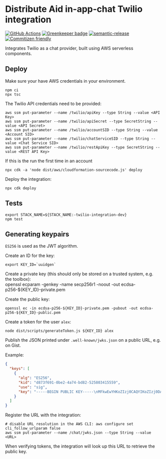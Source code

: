 # Distribute Aid in-app-chat Twilio integration

[![GitHub Actions](https://github.com/distributeaid/twilio-integration/workflows/Test%20and%20Release/badge.svg)](https://github.com/distributeaid/twilio-integration/actions)
[![Greenkeeper badge](https://badges.greenkeeper.io/distributeaid/twilio-integration.svg)](https://greenkeeper.io/)
[![semantic-release](https://img.shields.io/badge/%20%20%F0%9F%93%A6%F0%9F%9A%80-semantic--release-e10079.svg)](https://github.com/semantic-release/semantic-release)
[![Commitizen friendly](https://img.shields.io/badge/commitizen-friendly-brightgreen.svg)](http://commitizen.github.io/cz-cli/)

Integrates Twilio as a chat provider, built using AWS serverless components.

## Deploy

Make sure your have AWS credentials in your environment.

    npm ci
    npx tsc

The Twilio API credentials need to be provided:

    aws ssm put-parameter --name /twilio/apiKey --type String --value <API Key>
    aws ssm put-parameter --name /twilio/apiSecret --type SecretString --value <API Secret>
    aws ssm put-parameter --name /twilio/accountSID --type String --value <Account SID>
    aws ssm put-parameter --name /twilio/chatServiceSID --type String --value <Chat Service SID>
    aws ssm put-parameter --name /twilio/restApiKey --type SecretString --value <REST API Key>

If this is the run the first time in an account

    npx cdk -a 'node dist/aws/cloudformation-sourcecode.js' deploy

Deploy the integration:

    npx cdk deploy

## Tests

    export STACK_NAME=${STACK_NAME:-twilio-integration-dev}
    npm test

## Generating keypairs

`ES256` is used as the JWT algorithm.

Create an ID for the key:

    export KEY_ID=`uuidgen`

Create a private key (this should only be stored on a trusted system, e.g. the
toolbox):  
 openssl ecparam -genkey -name secp256r1 -noout -out ecdsa-p256-\${KEY_ID}-private.pem

Create the public key:

    openssl ec -in ecdsa-p256-${KEY_ID}-private.pem -pubout -out ecdsa-p256-${KEY_ID}-public.pem

Create a token for the user `alex`:

    node dist/scripts/generateToken.js ${KEY_ID} alex

Publish the JSON printed under `.well-known/jwks.json` on a public URL, e.g. on
Gist.

Example:

```json
{
  "keys": [
    {
      "alg": "ES256",
      "kid": "d873f691-0be2-4a74-bd82-525803415559",
      "use": "sig",
      "key": "-----BEGIN PUBLIC KEY-----\nMFkwEwYHKoZIzj0CAQYIKoZIzj0DAQcDQgAEmpypazVR+GyYrFydspSI4tGkEp8M\nayNA41JFHjf17CrVB9GS2NUluTDsElRn3woOFD4qqNguWiuFkbwm7Keepw==\n-----END PUBLIC KEY-----"
    }
  ]
}
```

Register the URL with the integration:

    # disable URL resolution in the AWS CLI: aws configure set cli_follow_urlparam false
    aws ssm put-parameter --name /chat/jwks.json --type String --value <URL>

When verifying tokens, the integration will look up this URL to retrieve the
public key.
